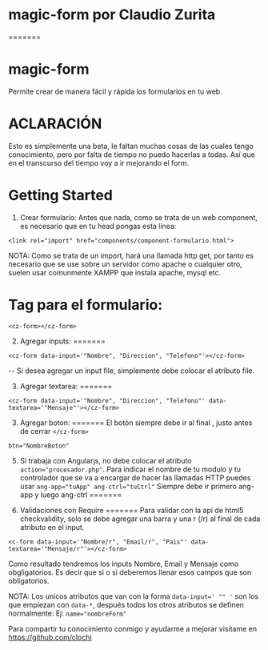 
# magic-form por Claudio Zurita
=======
# magic-form

Permite crear de manera fácil y rápida los formularios en tu web.

# ACLARACIÓN
Esto es simplemente una beta, le faltan muchas cosas de las cuales tengo conocimiento, pero por falta de tiempo no puedo hacerlas a todas. Así que en el transcurso del tiempo voy a ir mejorando el form.

# Getting Started


1) Crear formulario:
Antes que nada, como se trata de un web component, es necesario que en tu head pongas esta linea:
```
<link rel="import" href="components/component-formulario.html"> 
```
NOTA: Como se trata de un import, hará una llamada http get, por tanto es necesario que se use sobre un servidor como apache o cualquier otro, suelen usar comunmente XAMPP que instala apache, mysql etc.

Tag para el formulario:
=======
```
<cz-form></cz-form>
```
2) Agregar inputs:
=======
```
<cz-form data-input='"Nombre", "Direccion", "Telefono"'></cz-form>
```
-- Si desea agregar un input file, simplemente debe colocar el atributo file.

3) Agregar textarea:
=======
```
<cz-form data-input='"Nombre", "Direccion", "Telefono"' data-textarea='"Mensaje"'></cz-form>
```
3) Agregar boton:
=======
El botón siempre debe ir al final , justo antes de cerrar ```</cz-form>```
```
btn="NombreBoton"
```
5) Si trabaja con Angularjs, no debe colocar el atributo ```action="procesador.php"```.
Para indicar el nombre de tu modulo y tu controlador que se va a encargar de hacer las llamadas HTTP puedes usar ```ang-app="tuApp" ang-ctrl="tuCtrl"``` Siempre debe ir primero ang-app y luego ang-ctrl
=======

6) Validaciones con Require
=======
Para validar con la api de html5 checkvalidity, solo se debe agregar una barra y una r (/r) al final de cada atributo en el input.
```
<c-form data-input='"Nombre/r", "Email/r", "Pais"' data-textarea='"Mensaje/r"'></cz-form>
```
Como resultado tendremos los inputs Nombre, Email y Mensaje como obgligatorios. Es decir que si o si deberemos llenar esos campos que son obligatorios.

NOTA: Los unicos atributos que van con la forma ```data-input=' "" '``` son los que empiezan con ```data-*```, después todos los otros atributos se definen normalmente: Ej: ```name="nombreForm"```


Para compartir tu conocimiento conmigo y ayudarme a mejorar visitame en https://github.com/clochi
